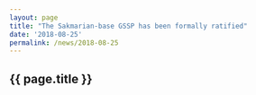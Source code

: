 ```yaml
---
layout: page
title: "The Sakmarian-base GSSP has been formally ratified"
date: '2018-08-25'
permalink: /news/2018-08-25
---
```


## {{ page.title }}
